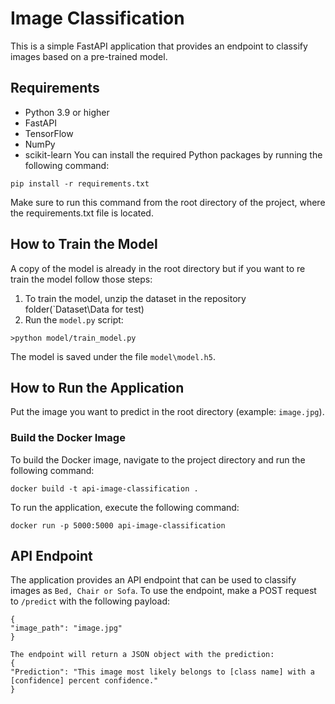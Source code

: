 # Image Classification

This is a simple FastAPI application that provides an endpoint to classify images based on a pre-trained model.


## Requirements
* Python 3.9 or higher
* FastAPI
* TensorFlow
* NumPy
* scikit-learn
You can install the required Python packages by running the following command:

```
pip install -r requirements.txt
```
Make sure to run this command from the root directory of the project, where the requirements.txt file is located.

## How to Train the Model
A copy of the model is already in the root directory but if you want to re train the model follow those steps:
1. To train the model, unzip the dataset in the repository folder(`Dataset\Data for test)
2. Run the `model.py` script:

```
>python model/train_model.py
```

The model is saved under the file `model\model.h5`.

## How to Run the Application

Put the image you want to predict in the root directory (example: `image.jpg`).


### Build the Docker Image

To build the Docker image, navigate to the project directory and run the following command:

```
docker build -t api-image-classification .
```


To run the application, execute the following command:

```
docker run -p 5000:5000 api-image-classification
```

## API Endpoint

The application provides an API endpoint that can be used to classify images as `Bed, Chair or Sofa`. To use the endpoint, make a POST request to `/predict` with the following payload:
```
{
"image_path": "image.jpg"
}
```

```
The endpoint will return a JSON object with the prediction:
{
"Prediction": "This image most likely belongs to [class name] with a [confidence] percent confidence."
}
```





